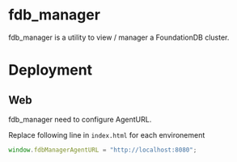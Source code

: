 # fdb_manager

fdb_manager is a utility to view / manager a FoundationDB cluster.


# Deployment

## Web
fdb_manager need to configure AgentURL.

Replace following line in `index.html` for each environement
```javascript
window.fdbManagerAgentURL = "http://localhost:8080";
```

